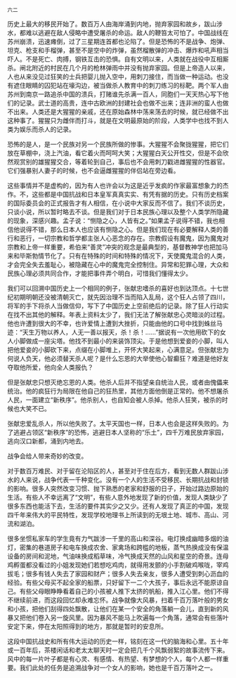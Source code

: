     六二 

   历史上最大的移民开始了。数百万人由海岸涌到内地，抛弃家园和故乡，跋山涉水，都难以逃避在敌人侵略中遭受屠杀的命运。敌人的鞭笞太可怕了。中国战线在苏州崩溃，迅速瘫倒，过了三星期连首都也沦陷了。但是恐怖的不是战争、炮弹、坦克、枪支和手榴弹，甚至不是空中的炸弹，虽然榴散弹的冲击、爆炸和吼声相当吓人。不是死亡、肉搏，钢铁互击的恐惧。自有文明以来，人类就在战役中互相厮杀。闸北附近的村民在几个月的枪林弹雨中并没有抛弃家园。但是上帝造人以来，人也从来没见过狂笑的士兵把婴儿抛入空中，用刺刀接住，而当做一种运动。也没有遮住眼睛的囚犯站在壕沟边，被当做杀人教育中的刺刀练习的标靶。两个军人由苏州到南京一路追杀中国的溃兵，打赌谁先杀满一百人，同胞们一天天热心写下他们的记录。武士道的高贵，连中古欧洲的封建社会也做不出来；连非洲的蛮人也做不出来。人类还是大猩猩的亲戚，还在原始森林中荡来荡去的时候，就已经做不出这种事了。猩猩只为雌伴而打斗，就是在文明最原始的阶段，人类学中也找不到人类为娱乐而杀人的记录。

   恐怖的是人，是一个民族对另一个民族所做的惨事。大猩猩不会聚拢猩猩，把它们放在草棚中，浇上汽油，看它着火而呵呵大笑；大猩猩白天公开性交，但是不会欣然观赏别的雄猩猩交合，等着轮到自己，事后也不会用刺刀戳进雌猩猩的性器官。它们强暴别人妻子的时候，也不会逼雌猩猩的伴侣站在旁边看。

   这些事情并不是虚构的，因为有人也许会以为这是近乎发疯的作家最富想象力的杰作。不，这些都是中国抗战和日本皇军真真实实、有凭有据的历史。只有历史档案的国际委员会的正式报告才有人相信，在小说中大家反而不信了。我们不谈历史，只谈小说，所以暂时略去不谈。但是我们对于日本民族心理以及整个人类学所隐藏的现象，深感兴趣。孟子说：“恻隐之心，人皆有之。”如果孟子说得不错，我也相信他说得不错，那么日本人也应该有恻隐之心。但是我们现在有必要解释人类的善行和恶行，一切宗教和哲学都主张人心恶念的存在。宗教假设有魔鬼，因为魔鬼对宗教和上帝一样重要，希伯来“善灵”冲突的观念是最典型的，基督教神学也把加马来和毕斯勃情节化了。只有在特殊的时间和特殊的情况下，天使魔鬼混合的人类，才会完全失去羞耻心，被隐藏在心中的魔鬼完全控制住。异常和犯罪心理，大众和民族心理必须共同合作，才能把事件弄个明白，可惜我们懂得太少。

   我们可以回溯中国历史上一个相同的例子，张献忠嗜杀的喜好也到达顶点。十七世纪初期明朝还没被清朝灭亡，就先因治理不当而陷入乱局，这个狂人占领了四川，将军的手下将杀人当做信仰，写下了中国历史上空前绝后的记录。除了狂人行动实在找不出其他的解释。年表上资料太少了，我们无法了解张献忠心灵暗淡的过程。他也许遭到很大的不幸，也许爱情上遭到大挫折，只能由他的口号中找到蛛丝马迹：“天生万物以养人，人无一善以报天，杀！杀！……”据说有一次他用砍下的女人小脚做成一座尖塔。他找不到最小的来装饰顶尖。于是他想到爱妾的小脚，叫人把他爱妾的小脚砍下来，点缀在小脚堆上，开怀大笑起来，心满意足。但张献忠为何说人负天，他必须替天杀人呢？是什么忘恩的大举使他心智癫狂？难道是他好友夺取他所爱，他向全人类报仇？

   但是张献忠只想灭绝忘恩的人类。他杀人后并不指望亲自统治人民，或者由傀儡来统治。他的疯狂行为局限在他自己的狂热里，其他方面他倒是正常的。他不想屠杀人民，一面建立“新秩序”。他杀别人，也自知会被人杀掉。他杀人狂笑，被杀的时候也大笑不已。

   张献忠爱乱杀人，所以他失败了。太平天国也一样，日本人也会是这样失败的。为了逃避占领区“新秩序”的恐怖，逃避日本人坚称的“乐土”，四千万难民放弃家园，逃向汉口新都，涌到内地去。

   战争会给人带来奇妙的改变。

   对于数百万难民、对于留在沦陷区的人，甚至对于住在后方，看到无数人群跋山涉水的人来说，战争代表一千种变化。没有一个人的生活不受移民、长期抗战和封锁的影响。很多人突然改变习惯、抛下熟悉的老家和舒服的日子，开始过路边原始的生活。有些人不幸远离了“文明”，有些人意外地发现了新的价值，发现人类缺少了很多东西也能活下去，生活的要件其实少之又少。还有人发现了真正的中国，发现四千年来伟大的平民特性，发现学校地理书上所读到的无垠土地、城市、高山、河流和湖泊。

   很多坐惯私家车的学生竟有力气跋涉一千里的高山和深谷。电灯换成幽暗多烟的油灯，密集的巷道房子和电车换成农舍、家禽场和跨槛的地板，蒸气热换成没有保温设备的房间和泥地，气油味换成稻草味，冷气换成天然的山风和星空的奇景。连母鸡孵蛋都没看过的小姐发现她们若想吃鸡肉，就得用发颤的小手割破鸡喉咙，宰鸡拔毛；很多有钱人失去了家园和财产；很多人失去亲友，很多人遭受到刺心沥血的经验。有些父母买不起全家的船票，只好留下一二个大孩子，事后永远不能原谅自己。有些父母眼睁睁看着自己的小孩被人推下太挤的帆船，推入江心里。他们不得不继续前进，而这段回忆却永难忘怀。战争就像大风暴，扫着千百万落叶般的男女和小孩，把他们刮得四处飘散，让他们在某一个安全的角落躺一会儿，直到新的风暴又把他们卷入另一旋风里。因为暴风不能马上吹遍每一个角落，通常会有些落叶安定下来，停在太阳照得到的地方，那就是暂时的安息所。

   这段中国抗战史和所有伟大运动的历史一样，铭刻在这一代的脑海和心里。五十年或一百年后，茶楼闲话和老太太聊天时一定会把几千个风飘弱絮的故事流传下来。风中的每一片叶子都是有心灵、有感情、有热望、有梦想的个人，每个人都一样重要。我们此处的任务是追溯战争对一个女人的影响，她也是千百万落叶之一。

